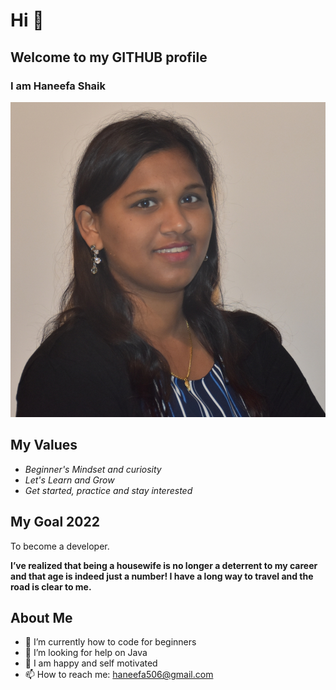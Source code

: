 # Hi 👋

## Welcome to my GITHUB profile

### I am Haneefa Shaik

<!--
<img src="Haneefa-photo.jpg" />
-->

![alt Haneefa](./assets/Haneefa-photo.jpg)

## My Values

- _Beginner's Mindset and curiosity_
- _Let's Learn and Grow_
- _Get started, practice and stay interested_

## My Goal 2022

To become a developer.

**I’ve realized that being a housewife is no longer a deterrent to my career and
that age is indeed just a number! I have a long way to travel and the road is
clear to me.**

## About Me

- 🌱 I’m currently how to code for beginners
- 🤔 I’m looking for help on Java
- 💬 I am happy and self motivated
- 📫 How to reach me: haneefa506@gmail.com
